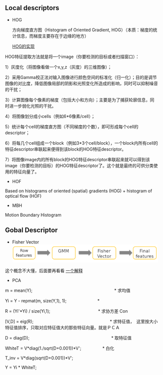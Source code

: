 ## Local descriptors

* HOG

  方向梯度直方图（Histogram of Oriented Gradient, HOG）（本质：梯度的统计信息，而梯度主要存在于边缘的地方）
  
  [HOG的实现](http://blog.csdn.net/liulina603/article/details/8291093)
  
HOG特征提取方法就是将一个image（你要检测的目标或者扫描窗口）：

1）灰度化（将图像看做一个x,y,z（灰度）的三维图像）；

2）采用Gamma校正法对输入图像进行颜色空间的标准化（归一化）；目的是调节图像的对比度，降低图像局部的阴影和光照变化所造成的影响，同时可以抑制噪音的干扰；

3）计算图像每个像素的梯度（包括大小和方向）；主要是为了捕获轮廓信息，同时进一步弱化光照的干扰。

4）将图像划分成小cells（例如6*6像素/cell）；

5）统计每个cell的梯度直方图（不同梯度的个数），即可形成每个cell的descriptor；

6）将每几个cell组成一个block（例如3*3个cell/block），一个block内所有cell的特征descriptor串联起来便得到该block的HOG特征descriptor。

7）将图像image内的所有block的HOG特征descriptor串联起来就可以得到该image（你要检测的目标）的HOG特征descriptor了。这个就是最终的可供分类使用的特征向量了。
  
* HOF

Based on histograms of oriented (spatial) gradients (HOG) + histogram of optical flow (HOF)

* MBH

Motion Boundary Histogram


## Gobal Descriptor

* Fisher Vector
![Fisher Vector 是怎么用的](Things_I_Should_Know/FisherVector.png)

这个概念不大懂，后面要再看看
[一个解释](http://www.cnblogs.com/jie-dcai/p/5740480.html)

* PCA

 m = mean(Y);　　　　　　　　　　　　　　　　　　　 * 求均值
 
 Yi = Y - repmat(m, size(Y,1), 1);　　　　　　　 * 
 
 R = (Yi'*Yi) / size(Yi,1);　　　　　　　　　　　 * 求协方差 Con
 
 [V,D] = eig(R);　　　　　　　　　　　　　　　　　　* 求特征值，　这里按大小特征值排序，只取对应特征值大的那些特征向量。就是ＰＣＡ
 
 D = diag(D);　　　　　　　　　　　　　　　　　　　 * 取特征值
 
 WhiteT = V*diag(1./sqrt(D+0.001))*V';　　　　　* 白化
 
 T_inv = V*diag(sqrt(D+0.001))*V';
 
 Y = Yi * WhiteT;
